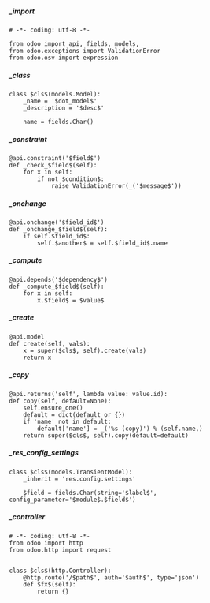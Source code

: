 
##### _import

<!-- language: python -->
    # -*- coding: utf-8 -*-
    
    from odoo import api, fields, models, _
    from odoo.exceptions import ValidationError
    from odoo.osv import expression


##### _class
<!-- language: python -->
    class $cls$(models.Model):
        _name = '$dot_model$'
        _description = '$desc$'

        name = fields.Char()


##### _constraint
<!-- language: python -->
    @api.constraint('$field$')
    def _check_$field$(self):
        for x in self:
            if not $condition$:
                raise ValidationError(_('$message$'))


##### _onchange
<!-- language: python -->
    @api.onchange('$field_id$')
    def _onchange_$field$(self):
        if self.$field_id$:
            self.$another$ = self.$field_id$.name


##### _compute
<!-- language: python -->
    @api.depends('$dependency$')
    def _compute_$field$(self):
        for x in self:
            x.$field$ = $value$


##### _create
<!-- language: python -->
    @api.model
    def create(self, vals):
        x = super($cls$, self).create(vals)
        return x


##### _copy
<!-- language: python -->
    @api.returns('self', lambda value: value.id):
    def copy(self, default=None):
        self.ensure_one()
        default = dict(default or {})
        if 'name' not in default:
            default['name'] = _('%s (copy)') % (self.name,)
        return super($cls$, self).copy(default=default)


##### _res_config_settings
<!-- language: python -->
    class $cls$(models.TransientModel):
        _inherit = 'res.config.settings'

        $field = fields.Char(string='$label$', config_parameter='$module$.$field$')


##### _controller
<!-- language: python -->
    # -*- coding: utf-8 -*-
    from odoo import http
    from odoo.http import request


    class $cls$(http.Controller):
        @http.route('/$path$', auth='$auth$', type='json')
        def $fx$(self):
            return {}

